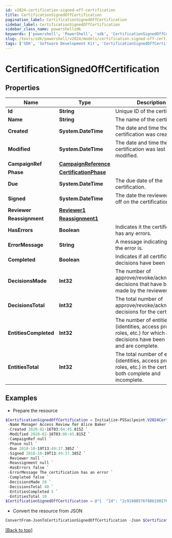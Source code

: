 ```yaml
---
id: v2024-certification-signed-off-certification
title: CertificationSignedOffCertification
pagination_label: CertificationSignedOffCertification
sidebar_label: CertificationSignedOffCertification
sidebar_class_name: powershellsdk
keywords: ['powershell', 'PowerShell', 'sdk', 'CertificationSignedOffCertification', 'V2024CertificationSignedOffCertification'] 
slug: /tools/sdk/powershell/v2024/models/certification-signed-off-certification
tags: ['SDK', 'Software Development Kit', 'CertificationSignedOffCertification', 'V2024CertificationSignedOffCertification']
---
```



# CertificationSignedOffCertification

## Properties

Name | Type | Description | Notes
------------ | ------------- | ------------- | -------------
**Id** | **String** | Unique ID of the certification. | [required]
**Name** | **String** | The name of the certification. | [required]
**Created** | **System.DateTime** | The date and time the certification was created. | [required]
**Modified** | **System.DateTime** | The date and time the certification was last modified. | [optional] 
**CampaignRef** | [**CampaignReference**](campaign-reference) |  | [required]
**Phase** | [**CertificationPhase**](certification-phase) |  | [required]
**Due** | **System.DateTime** | The due date of the certification. | [required]
**Signed** | **System.DateTime** | The date the reviewer signed off on the certification. | [required]
**Reviewer** | [**Reviewer1**](reviewer1) |  | [required]
**Reassignment** | [**Reassignment1**](reassignment1) |  | [optional] 
**HasErrors** | **Boolean** | Indicates it the certification has any errors. | [required]
**ErrorMessage** | **String** | A message indicating what the error is. | [optional] 
**Completed** | **Boolean** | Indicates if all certification decisions have been made. | [required]
**DecisionsMade** | **Int32** | The number of approve/revoke/acknowledge decisions that have been made by the reviewer. | [required]
**DecisionsTotal** | **Int32** | The total number of approve/revoke/acknowledge decisions for the certification. | [required]
**EntitiesCompleted** | **Int32** | The number of entities (identities, access profiles, roles, etc.) for which all decisions have been made and are complete. | [required]
**EntitiesTotal** | **Int32** | The total number of entities (identities, access profiles, roles, etc.) in the certification, both complete and incomplete. | [required]

## Examples

- Prepare the resource
```powershell
$CertificationSignedOffCertification = Initialize-PSSailpoint.V2024CertificationSignedOffCertification  -Id 2c91808576f886190176f88caf0d0067 `
 -Name Manager Access Review for Alice Baker `
 -Created 2020-02-16T03:04:45.815Z `
 -Modified 2020-02-16T03:06:45.815Z `
 -CampaignRef null `
 -Phase null `
 -Due 2018-10-19T13:49:37.385Z `
 -Signed 2018-10-19T13:49:37.385Z `
 -Reviewer null `
 -Reassignment null `
 -HasErrors false `
 -ErrorMessage The certification has an error `
 -Completed false `
 -DecisionsMade 20 `
 -DecisionsTotal 40 `
 -EntitiesCompleted 5 `
 -EntitiesTotal 10
$CertificationSignedOffCertification = @"{  "Id": "2c91808576f886190176f88caf0d0067", "Name": "Manager Access Review for Alice Baker", "Created": "2020-02-16T03:04:45.815Z", "Modified": "2020-02-16T03:06:45.815Z", "CampaignRef": null, "Phase": null, "Due": "2018-10-19T13:49:37.385Z", "Signed": "2018-10-19T13:49:37.385Z", "Reviewer": null, "Reassignment": null, "HasErrors": false, "ErrorMessage": "The certification has an error", "Completed": false, "DecisionsMade": "20", "DecisionsTotal": "40", "EntitiesCompleted": "5", "EntitiesTotal": "10" }"@
```

- Convert the resource from JSON
```powershell
ConvertFrom-JsonToCertificationSignedOffCertification -Json $CertificationSignedOffCertification
```


[[Back to top]](#) 

